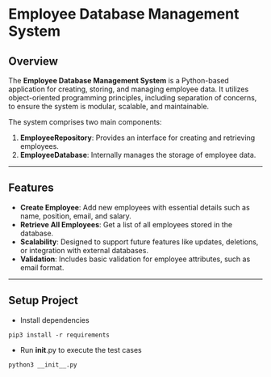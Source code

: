 # Employee Database Management System

## Overview

The **Employee Database Management System** is a Python-based application for creating, storing, and managing employee data. It utilizes object-oriented programming principles, including separation of concerns, to ensure the system is modular, scalable, and maintainable.

The system comprises two main components:
1. **EmployeeRepository**: Provides an interface for creating and retrieving employees.
2. **EmployeeDatabase**: Internally manages the storage of employee data.

---

## Features

- **Create Employee**: Add new employees with essential details such as name, position, email, and salary.
- **Retrieve All Employees**: Get a list of all employees stored in the database.
- **Scalability**: Designed to support future features like updates, deletions, or integration with external databases.
- **Validation**: Includes basic validation for employee attributes, such as email format.

---
## Setup Project

- Install dependencies
```
pip3 install -r requirements
```
- Run __init__.py to execute the test cases
```
python3 __init__.py
```
